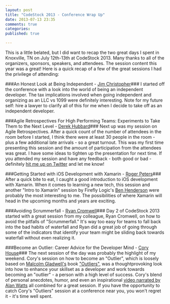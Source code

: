 ```yaml
---
layout: post
title: "CodeStock 2013 - Conference Wrap Up"
date: 2013-07-13 23:35
comments: true
categories: 
published: true 

---
```

This is a little belated, but I did want to recap the two great days I spent in Knoxville, TN on July 12th-13th at CodeStock 2013. Many thanks to all of the organizers, sponsors, speakers, and attendees.  The session content this year was a great! Here is a quick recap of a few of the great sessions I had the privilege of attending:  

###An Honest Look at Being Independent - [Jim Christopher][JimChristopherTwitter]###
I started off the conference with a look into the world of being an independent developer.  The tax implications involved when going independent and organizing as an LLC vs 1099 were definitely interesting.  Note for my future self: hire a lawyer to clarify all of this for me when I decide to take off as an independent developer.

###Agile Retrospectives For High Performing Teams: Experiments to Take Them to the Next Level - [Derek Hubbard][DerekHubbardTwitter]###
Next up was my session on Agile Retrospectives.  After a quick count of the number of attendees in the room before I started, I think there were at least 30 people in the room - plus a few additional late arrivals - so a great turnout.  This was my first time presenting this session and the amount of participation from the attendees was great.  I have some ideas to tighten up the presentation for next time.  If you attended my session and have any feedback - both good or bad - definitely [hit me up on Twitter][DerekHubbardTwitter] and let me know! 

###Getting Started with iOS Development with Xamarin - [Roger Peters][RogerPetersTwitter]###
After a quick bite to eat, I caught a good introduction to iOS development with Xamarin. When it comes to learning a new tech, this session and another "Intro to Xamarin" session by Firefly Logic's [Ben Henderson][BenHendersonTwitter] were probably the most interesting to me.  The possibilities of where Xamarin will head in the upcoming months and years are exciting.

###Avoiding Scrummerfall - [Ryan Cromwell][RyanCromwellTwitter]###
Day 2 of CodeStock 2013 started with a great session from my colleague, Ryan Cromwell, on how to avoid the pitfalls of "Scrummerfall."  It's way too easy for teams to fall back into the bad habits of waterfall and Ryan did a great job of going through some of the indicators that identify your team might be sliding back towards waterfall without even realizing it.  

###Become an Outlier: Career Advice for the Developer Mind - [Cory House][CoryHouseTwitter]###
The next session of the day was probably the highlight of my weekend. Cory's session on how to become an "Outlier", which is loosely based on [Malcolm Gladwell's][MalcolmGladwellWikipedia] book ["Outliers"][OutliersAmazon], was a thoughtprovoking look into how to enhance your skillset as a developer and work towards becoming an "outlier" - a person with a high level of success.  Cory's blend of personal anecdotes, humor, and even an inspirational [video narrated by Alan Watts][AlanWattsVideo] all combined for a great session.  If you have the opportunity to catch Cory's "Outliers" session at a conference near you, you won't regret it - it's time well spent.

[JimChristopherTwitter]:https://twitter.com/beefarino
[DerekHubbardTwitter]:https://twitter.com/derekhubbard
[RogerPetersTwitter]:https://twitter.com/smartyp
[BenHendersonTwitter]:https://twitter.com/ben_henderson
[RyanCromwellTwitter]:https://twitter.com/cromwellryan
[CoryHouseTwitter]:https://twitter.com/housecor
[AlanWattsVideo]:http://www.youtube.com/watch?v=vBvppEgFJkw
[OutliersAmazon]:http://www.amazon.com/Outliers-Story-Success-Malcolm-Gladwell/dp/0316017930
[MalcolmGladwellWikipedia]:http://en.wikipedia.org/wiki/Malcolm_Gladwell
